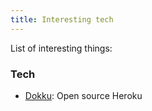 ```yaml
---
title: Interesting tech
---
```


List of interesting things:

### Tech
* [Dokku](https://dokku.com): Open source Heroku
